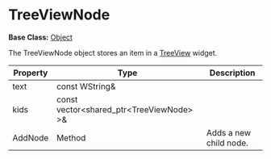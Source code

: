 # TreeViewNode #

**Base Class:** [Object](CPP_Object.md)

The TreeViewNode object stores an item in a [TreeView](CPP_TreeView.md) widget.

| Property | Type | Description |
| --- | --- | --- | 
| text | const WString& |  |
| kids | const vector<shared_ptr<TreeViewNode\> \>& |  |
| AddNode | Method | Adds a new child node. |
